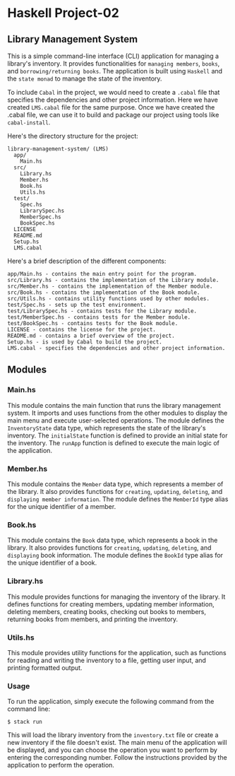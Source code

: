 # Haskell Project-02
## Library Management System
This is a simple command-line interface (CLI) application for managing a library's inventory. It provides functionalities for `managing members`, `books`, and `borrowing/returning books`. The application is built using `Haskell` and the `state monad` to manage the state of the inventory.

To include `Cabal` in the project, we would need to create a `.cabal` file that specifies the dependencies and other project information. Here we have created `LMS.cabal` file for the same purpose. Once we have created the .cabal file, we can use it to build and package our project using tools like `cabal-install`.

Here's the directory structure for the project:
```
library-management-system/ (LMS)
  app/
    Main.hs
  src/
    Library.hs
    Member.hs
    Book.hs
    Utils.hs
  test/
    Spec.hs
    LibrarySpec.hs
    MemberSpec.hs
    BookSpec.hs
  LICENSE
  README.md
  Setup.hs
  LMS.cabal
  ```

Here's a brief description of the different components:
```
app/Main.hs - contains the main entry point for the program.
src/Library.hs - contains the implementation of the Library module.
src/Member.hs - contains the implementation of the Member module.
src/Book.hs - contains the implementation of the Book module.
src/Utils.hs - contains utility functions used by other modules.
test/Spec.hs - sets up the test environment.
test/LibrarySpec.hs - contains tests for the Library module.
test/MemberSpec.hs - contains tests for the Member module.
test/BookSpec.hs - contains tests for the Book module.
LICENSE - contains the license for the project.
README.md - contains a brief overview of the project.
Setup.hs - is used by Cabal to build the project.
LMS.cabal - specifies the dependencies and other project information.
```
## Modules

### Main.hs
This module contains the main function that runs the library management system. It imports and uses functions from the other modules to display the main menu and execute user-selected operations. The module defines the `InventoryState` data type, which represents the state of the library's inventory. The `initialState` function is defined to provide an initial state for the inventory. The `runApp` function is defined to execute the main logic of the application.

### Member.hs
This module contains the `Member` data type, which represents a member of the library. It also provides functions for `creating`, `updating`, `deleting`, and `displaying member information`. The module defines the `MemberId` type alias for the unique identifier of a member.

### Book.hs
This module contains the `Book` data type, which represents a book in the library. It also provides functions for `creating`, `updating`, `deleting`, and `displaying` book information. The module defines the `BookId` type alias for the unique identifier of a book.

### Library.hs
This module provides functions for managing the inventory of the library. It defines functions for creating members, updating member information, deleting members, creating books, checking out books to members, returning books from members, and printing the inventory.

### Utils.hs
This module provides utility functions for the application, such as functions for reading and writing the inventory to a file, getting user input, and printing formatted output.

### Usage
To run the application, simply execute the following command from the command line:
```
$ stack run
```
This will load the library inventory from the `inventory.txt` file or create a new inventory if the file doesn't exist. The main menu of the application will be displayed, and you can choose the operation you want to perform by entering the corresponding number. Follow the instructions provided by the application to perform the operation.

